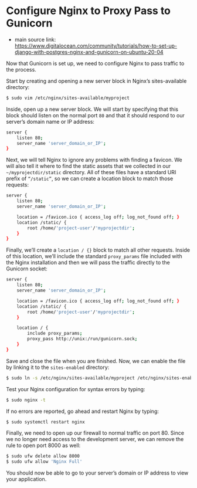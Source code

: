 # Configure Nginx to Proxy Pass to Gunicorn

+ main source link: https://www.digitalocean.com/community/tutorials/how-to-set-up-django-with-postgres-nginx-and-gunicorn-on-ubuntu-20-04

Now that Gunicorn is set up, we need to configure Nginx to pass traffic to the process.

Start by creating and opening a new server block in Nginx’s sites-available directory:

```sh
$ sudo vim /etc/nginx/sites-available/myproject
```

Inside, open up a new server block. We will start by specifying that this block should listen on the normal port `80` and that it should respond to our server’s domain name or IP address:

```sh
server {
    listen 80;
    server_name 'server_domain_or_IP';
}
```

Next, we will tell Nginx to ignore any problems with finding a favicon. We will also tell it where to find the static assets that we collected in our `~/myprojectdir/static` directory. All of these files have a standard URI prefix of `“/static”`, so we can create a location block to match those requests:

```sh
server {
    listen 80;
    server_name 'server_domain_or_IP';

    location = /favicon.ico { access_log off; log_not_found off; }
    location /static/ {
        root /home/'project-user'/'myprojectdir';
    }
}
```

Finally, we’ll create a `location / {}` block to match all other requests. Inside of this location, we’ll include the standard `proxy_params` file included with the Nginx installation and then we will pass the traffic directly to the Gunicorn socket:

```sh
server {
    listen 80;
    server_name 'server_domain_or_IP';

    location = /favicon.ico { access_log off; log_not_found off; }
    location /static/ {
        root /home/'project-user'/'myprojectdir';
    }

    location / {
        include proxy_params;
        proxy_pass http://unix:/run/gunicorn.sock;
    }
}
```

Save and close the file when you are finished. Now, we can enable the file by linking it to the `sites-enabled` directory:

```sh
$ sudo ln -s /etc/nginx/sites-available/myproject /etc/nginx/sites-enabled
```

Test your Nginx configuration for syntax errors by typing:

```sh
$ sudo nginx -t
```

If no errors are reported, go ahead and restart Nginx by typing:

```sh
$ sudo systemctl restart nginx
```

Finally, we need to open up our firewall to normal traffic on port 80. Since we no longer need access to the development server, we can remove the rule to open port 8000 as well:

```sh
$ sudo ufw delete allow 8000
$ sudo ufw allow 'Nginx Full'
```

You should now be able to go to your server’s domain or IP address to view your application.